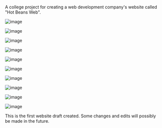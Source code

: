A college project for creating a web development company's website called "Hot Beans Web". 

![image](https://github.com/user-attachments/assets/02a4155f-a4d1-4516-8702-a35e9d5e2304)

![image](https://github.com/user-attachments/assets/a77b0564-56a0-46f3-8b0a-1fb28514a00a)

![image](https://github.com/user-attachments/assets/f24cc5a2-27d5-4781-a341-4d2a5115e479)

![image](https://github.com/user-attachments/assets/d3c1bf14-37a6-4f86-8bc7-a552c338fb53)

![image](https://github.com/user-attachments/assets/0806101e-20d2-426c-a780-11de8c8b73ae)

![image](https://github.com/user-attachments/assets/348966c8-6167-4b4c-b19d-8469282efec1)

![image](https://github.com/user-attachments/assets/eb568b47-d0cf-4d5b-91ca-e6d74b2e7f3f)

![image](https://github.com/user-attachments/assets/24aa0cf3-e4f5-43f4-9dae-62ce14816017)

![image](https://github.com/user-attachments/assets/d1283bde-d745-423f-9ea0-890516d5a04d)

![image](https://github.com/user-attachments/assets/1905a180-ef6c-473e-85c8-eaaf53356268)

This is the first website draft created. Some changes and edits will possibly be made in the future.







